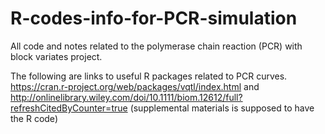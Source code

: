 # R-codes-info-for-PCR-simulation
All code and notes related to the polymerase chain reaction (PCR) with block variates project. 

The following are links to useful R packages related to PCR curves.
https://cran.r-project.org/web/packages/vqtl/index.html and 
http://onlinelibrary.wiley.com/doi/10.1111/biom.12612/full?refreshCitedByCounter=true 
(supplemental materials is supposed to have the R code)
